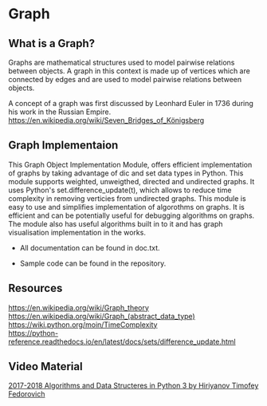 # Graph
## What is a Graph?
Graphs are mathematical structures used to model pairwise relations between objects. A graph in this context is made up of 
vertices which are connected by edges and are used to model pairwise relations between objects.

A concept of a graph was first discussed by Leonhard Euler in 1736 during his work in the Russian Empire.
https://en.wikipedia.org/wiki/Seven_Bridges_of_Königsberg

## Graph Implementaion
  This Graph Object Implementation Module, offers efficient implementation of graphs by taking advantage of dic and set data
types in Python. This module supports weighted, unweigthed, directed and undirected graphs. It uses Python's set.difference_update(t), which allows to reduce time complexity in removing verticies from undirected graphs. This module is
easy to use and simplifies implementation of algorothms on graphs. It is efficient and can be potentially useful for debugging algorithms 
on graphs. The module also has useful algorithms built in to it and has graph visualisation implementation in the works.

- All documentation can be found in doc.txt.  

- Sample code can be found in the repository.   

## Resources
https://en.wikipedia.org/wiki/Graph_theory
https://en.wikipedia.org/wiki/Graph_(abstract_data_type)  
https://wiki.python.org/moin/TimeComplexity  
https://python-reference.readthedocs.io/en/latest/docs/sets/difference_update.html

## Video Material
[2017-2018 Algorithms and Data Structeres in Python 3 by Hiriyanov Timofey Fedorovich](https://www.youtube.com/playlist?list=PLRDzFCPr95fK7tr47883DFUbm4GeOjjc0)

